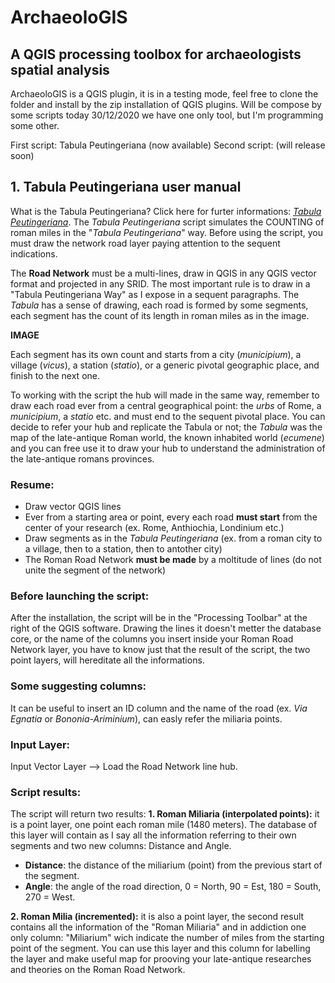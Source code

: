 # ArchaeoloGIS
## A QGIS processing toolbox for archaeologists spatial analysis

ArchaeoloGIS is a QGIS plugin, it is in a testing mode, feel free to clone the folder and install by the zip installation of QGIS plugins. 
Will be compose by some scripts today 30/12/2020 we have one only tool, but I'm programming some other.

First script: Tabula Peutingeriana (now available)
Second script: (will release soon)


## 1. Tabula Peutingeriana user manual

What is the Tabula Peutingeriana? Click here for furter informations: [*Tabula Peutingeriana*](https://en.wikipedia.org/wiki/Tabula_Peutingeriana).
The *Tabula Peutingeriana* script simulates the COUNTING of roman miles in the "*Tabula Peutingeriana*" way.
Before using the script, you must draw the network road layer paying attention to the sequent indications.

The **Road Network** must be a multi-lines, draw in QGIS in any QGIS vector format and projected in any SRID. 
The most important rule is to draw in a "Tabula Peutingeriana Way" as I expose in a sequent paragraphs. 
The *Tabula* has a sense of drawing, each road is formed by some segments, each segment has the count of its length in roman miles as in the image.

**IMAGE**

Each segment has its own count and starts from a city (*municipium*), a village (*vicus*), a station (*statio*), or a generic pivotal geographic place, and finish to the next one.

To working with the script the hub will made in the same way, remember to draw each road ever from a central geographical point: the *urbs* of Rome, a *municipium*, a *statio* etc. and must end to the sequent pivotal place. You can decide to refer your hub and replicate the Tabula or not; the *Tabula* was the map of the late-antique Roman world, the known inhabited world (*ecumene*) and you can free use it to draw your hub to understand the administration of the late-antique romans provinces.

### Resume:
- Draw vector QGIS lines
- Ever from a starting area or point, every each road **must start** from the center of your research (ex. Rome, Anthiochia, Londinium etc.)
- Draw segments as in the *Tabula Peutingeriana* (ex. from a roman city to a village, then to a station, then to antother city)
- The Roman Road Network **must be made** by a moltitude of lines (do not unite the segment of the network)  

### Before launching the script:
After the installation, the script will be in the "Processing Toolbar" at the right of the QGIS software.
Drawing the lines it doesn't metter the database core, or the name of the columns you insert inside your Roman Road Network layer, you have to know just that the result of the script, the two point layers, will hereditate all the informations. 

### Some suggesting columns: 
It can be useful to insert an ID column and the name of the road (ex. *Via Egnatia* or *Bononia-Ariminium*), can easly refer the miliaria points.

### Input Layer:
Input Vector Layer --> Load the Road Network line hub.

### Script results:
The script will return two results:
**1. Roman Miliaria (interpolated points):** 
it is a point layer, one point each roman mile (1480 meters). The database of this layer will contain as I say all the information referring to their own segments and two new columns: Distance and Angle.
 - **Distance**: the distance of the miliarium (point) from the previous start of the segment.
 - **Angle**: the angle of the road direction, 0 = North, 90 = Est, 180 = South, 270 = West.
 
**2. Roman Milia (incremented):**
it is also a point layer, the second result contains all the information of the "Roman Miliaria" and in addiction one only column: "Miliarium" wich indicate the number of miles from the starting point of the segment. You can use this layer and this column for labelling the layer and make useful map for prooving your late-antique researches and theories on the Roman Road Network.
